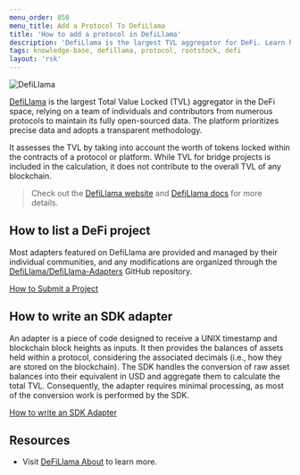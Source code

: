 ```yaml
---
menu_order: 850
menu_title: Add a Protocol To DefiLlama
title: 'How to add a protocol in DefiLlama'
description: 'DefiLlama is the largest TVL aggregator for DeFi. Learn how to list a DeFi project and write an SDK adapter to add a Protocol to DefiLlama.'
tags: knowledge-base, defillama, protocol, rootstock, defi
layout: 'rsk'
---
```


![DefiLlama](/assets/img/kb/defillama/defillama-logo.png) 

[DefiLlama](https://defillama.com/) is the largest Total Value Locked (TVL) aggregator in the DeFi space, relying on a team of individuals and contributors from numerous protocols to maintain its fully open-sourced data. The platform prioritizes precise data and adopts a transparent methodology.

It assesses the TVL by taking into account the worth of tokens locked within the contracts of a protocol or platform. While TVL for bridge projects is included in the calculation, it does not contribute to the overall TVL of any blockchain.

> Check out the [DefiLlama website](https://defillama.com/) and [DefiLlama docs](https://docs.llama.fi/list-your-project/readme) for more details.

## How to list a DeFi project

Most adapters featured on DefiLlama are provided and managed by their individual communities, and any modifications are organized through the [DefiLlama/DefiLlama-Adapters](https://github.com/DefiLlama/DefiLlama-Adapters) GitHub repository.

<div class="btn-container">
  <span></span>
    <a class="green" href="https://docs.llama.fi/list-your-project/submit-a-project">How to Submit a Project</a>
</div>

## How to write an SDK adapter

An adapter is a piece of code designed to receive a UNIX timestamp and blockchain block heights as inputs. It then provides the balances of assets held within a protocol, considering the associated decimals (i.e., how they are stored on the blockchain). The SDK handles the conversion of raw asset balances into their equivalent in USD and aggregate them to calculate the total TVL. Consequently, the adapter requires minimal processing, as most of the conversion work is performed by the SDK.

<div class="btn-container">
  <span></span>
    <a class="green" href="https://docs.llama.fi/list-your-project/how-to-write-an-sdk-adapter">How to write an SDK Adapter</a>
</div>

## Resources

- Visit [DeFiLlama About](https://defillama.com/about) to learn more.